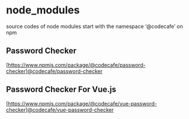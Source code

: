 # node_modules
source codes of node modules start with the namespace ‘@codecafe’ on npm

## Password Checker
[https://www.npmjs.com/package/@codecafe/password-checker]@codecafe/password-checker

## Password Checker For Vue.js
[https://www.npmjs.com/package/@codecafe/vue-password-checker]@codecafe/vue-password-checker
